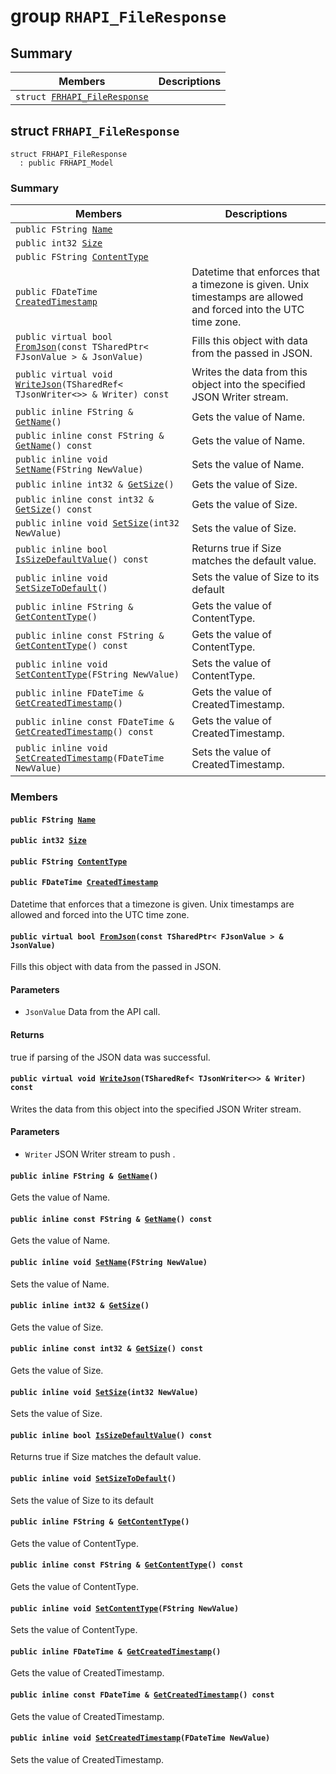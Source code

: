 # group `RHAPI_FileResponse` <a id="group__RHAPI__FileResponse"></a>

## Summary

 Members                        | Descriptions                                
--------------------------------|---------------------------------------------
`struct `[`FRHAPI_FileResponse`](#structFRHAPI__FileResponse) | 

## struct `FRHAPI_FileResponse` <a id="structFRHAPI__FileResponse"></a>

```
struct FRHAPI_FileResponse
  : public FRHAPI_Model
```

### Summary

 Members                        | Descriptions                                
--------------------------------|---------------------------------------------
`public FString `[`Name`](#structFRHAPI__FileResponse_1a435d253c1dedbfea366457c8eee9aca9) | 
`public int32 `[`Size`](#structFRHAPI__FileResponse_1a5bad6f39bc7893caf0eb5e7b834bcef3) | 
`public FString `[`ContentType`](#structFRHAPI__FileResponse_1a5a3fc5a9ae9529bcec5a87b01178bd3e) | 
`public FDateTime `[`CreatedTimestamp`](#structFRHAPI__FileResponse_1ae862f97e31ca9b769a5b3b1c1e104fdd) | Datetime that enforces that a timezone is given. Unix timestamps are allowed and forced into the UTC time zone.
`public virtual bool `[`FromJson`](#structFRHAPI__FileResponse_1a46d972855e7ba94080ed79672ffbd217)`(const TSharedPtr< FJsonValue > & JsonValue)` | Fills this object with data from the passed in JSON.
`public virtual void `[`WriteJson`](#structFRHAPI__FileResponse_1ad140087173cf29fe5b4be8e148b0f71b)`(TSharedRef< TJsonWriter<>> & Writer) const` | Writes the data from this object into the specified JSON Writer stream.
`public inline FString & `[`GetName`](#structFRHAPI__FileResponse_1aa4e55ba624a6ed72cd8462f8061bf4ba)`()` | Gets the value of Name.
`public inline const FString & `[`GetName`](#structFRHAPI__FileResponse_1a9f5b6e88c05a336654f519ab9c84973c)`() const` | Gets the value of Name.
`public inline void `[`SetName`](#structFRHAPI__FileResponse_1adb8efe982920be4a630bd164375d2c60)`(FString NewValue)` | Sets the value of Name.
`public inline int32 & `[`GetSize`](#structFRHAPI__FileResponse_1a20c9b436278aeb0efb90abc51be0d1bb)`()` | Gets the value of Size.
`public inline const int32 & `[`GetSize`](#structFRHAPI__FileResponse_1afc9f0a2d4305d823f1cef3840b4d5200)`() const` | Gets the value of Size.
`public inline void `[`SetSize`](#structFRHAPI__FileResponse_1af8380b0db3426383a245160abe377f97)`(int32 NewValue)` | Sets the value of Size.
`public inline bool `[`IsSizeDefaultValue`](#structFRHAPI__FileResponse_1a53731a77c1b7fafb991b976576e34bdb)`() const` | Returns true if Size matches the default value.
`public inline void `[`SetSizeToDefault`](#structFRHAPI__FileResponse_1a197e08b0f788382c8078833a9fd7e470)`()` | Sets the value of Size to its default
`public inline FString & `[`GetContentType`](#structFRHAPI__FileResponse_1ac61921814e7ca240bbe14d10018f2f7d)`()` | Gets the value of ContentType.
`public inline const FString & `[`GetContentType`](#structFRHAPI__FileResponse_1a6e27c951c88051828e75bc9a1b0f6f9d)`() const` | Gets the value of ContentType.
`public inline void `[`SetContentType`](#structFRHAPI__FileResponse_1a4f435775ff33a862b39e79c627530082)`(FString NewValue)` | Sets the value of ContentType.
`public inline FDateTime & `[`GetCreatedTimestamp`](#structFRHAPI__FileResponse_1a9c561dfa870c2190471045259e0dfd05)`()` | Gets the value of CreatedTimestamp.
`public inline const FDateTime & `[`GetCreatedTimestamp`](#structFRHAPI__FileResponse_1ab7ee2e7c22aaaaee4ae4a0d74c03a096)`() const` | Gets the value of CreatedTimestamp.
`public inline void `[`SetCreatedTimestamp`](#structFRHAPI__FileResponse_1a23fdd2e1c6198d73db3412400345d9bb)`(FDateTime NewValue)` | Sets the value of CreatedTimestamp.

### Members

#### `public FString `[`Name`](#structFRHAPI__FileResponse_1a435d253c1dedbfea366457c8eee9aca9) <a id="structFRHAPI__FileResponse_1a435d253c1dedbfea366457c8eee9aca9"></a>

#### `public int32 `[`Size`](#structFRHAPI__FileResponse_1a5bad6f39bc7893caf0eb5e7b834bcef3) <a id="structFRHAPI__FileResponse_1a5bad6f39bc7893caf0eb5e7b834bcef3"></a>

#### `public FString `[`ContentType`](#structFRHAPI__FileResponse_1a5a3fc5a9ae9529bcec5a87b01178bd3e) <a id="structFRHAPI__FileResponse_1a5a3fc5a9ae9529bcec5a87b01178bd3e"></a>

#### `public FDateTime `[`CreatedTimestamp`](#structFRHAPI__FileResponse_1ae862f97e31ca9b769a5b3b1c1e104fdd) <a id="structFRHAPI__FileResponse_1ae862f97e31ca9b769a5b3b1c1e104fdd"></a>

Datetime that enforces that a timezone is given. Unix timestamps are allowed and forced into the UTC time zone.

#### `public virtual bool `[`FromJson`](#structFRHAPI__FileResponse_1a46d972855e7ba94080ed79672ffbd217)`(const TSharedPtr< FJsonValue > & JsonValue)` <a id="structFRHAPI__FileResponse_1a46d972855e7ba94080ed79672ffbd217"></a>

Fills this object with data from the passed in JSON.

#### Parameters
* `JsonValue` Data from the API call.

#### Returns
true if parsing of the JSON data was successful.

#### `public virtual void `[`WriteJson`](#structFRHAPI__FileResponse_1ad140087173cf29fe5b4be8e148b0f71b)`(TSharedRef< TJsonWriter<>> & Writer) const` <a id="structFRHAPI__FileResponse_1ad140087173cf29fe5b4be8e148b0f71b"></a>

Writes the data from this object into the specified JSON Writer stream.

#### Parameters
* `Writer` JSON Writer stream to push .

#### `public inline FString & `[`GetName`](#structFRHAPI__FileResponse_1aa4e55ba624a6ed72cd8462f8061bf4ba)`()` <a id="structFRHAPI__FileResponse_1aa4e55ba624a6ed72cd8462f8061bf4ba"></a>

Gets the value of Name.

#### `public inline const FString & `[`GetName`](#structFRHAPI__FileResponse_1a9f5b6e88c05a336654f519ab9c84973c)`() const` <a id="structFRHAPI__FileResponse_1a9f5b6e88c05a336654f519ab9c84973c"></a>

Gets the value of Name.

#### `public inline void `[`SetName`](#structFRHAPI__FileResponse_1adb8efe982920be4a630bd164375d2c60)`(FString NewValue)` <a id="structFRHAPI__FileResponse_1adb8efe982920be4a630bd164375d2c60"></a>

Sets the value of Name.

#### `public inline int32 & `[`GetSize`](#structFRHAPI__FileResponse_1a20c9b436278aeb0efb90abc51be0d1bb)`()` <a id="structFRHAPI__FileResponse_1a20c9b436278aeb0efb90abc51be0d1bb"></a>

Gets the value of Size.

#### `public inline const int32 & `[`GetSize`](#structFRHAPI__FileResponse_1afc9f0a2d4305d823f1cef3840b4d5200)`() const` <a id="structFRHAPI__FileResponse_1afc9f0a2d4305d823f1cef3840b4d5200"></a>

Gets the value of Size.

#### `public inline void `[`SetSize`](#structFRHAPI__FileResponse_1af8380b0db3426383a245160abe377f97)`(int32 NewValue)` <a id="structFRHAPI__FileResponse_1af8380b0db3426383a245160abe377f97"></a>

Sets the value of Size.

#### `public inline bool `[`IsSizeDefaultValue`](#structFRHAPI__FileResponse_1a53731a77c1b7fafb991b976576e34bdb)`() const` <a id="structFRHAPI__FileResponse_1a53731a77c1b7fafb991b976576e34bdb"></a>

Returns true if Size matches the default value.

#### `public inline void `[`SetSizeToDefault`](#structFRHAPI__FileResponse_1a197e08b0f788382c8078833a9fd7e470)`()` <a id="structFRHAPI__FileResponse_1a197e08b0f788382c8078833a9fd7e470"></a>

Sets the value of Size to its default

#### `public inline FString & `[`GetContentType`](#structFRHAPI__FileResponse_1ac61921814e7ca240bbe14d10018f2f7d)`()` <a id="structFRHAPI__FileResponse_1ac61921814e7ca240bbe14d10018f2f7d"></a>

Gets the value of ContentType.

#### `public inline const FString & `[`GetContentType`](#structFRHAPI__FileResponse_1a6e27c951c88051828e75bc9a1b0f6f9d)`() const` <a id="structFRHAPI__FileResponse_1a6e27c951c88051828e75bc9a1b0f6f9d"></a>

Gets the value of ContentType.

#### `public inline void `[`SetContentType`](#structFRHAPI__FileResponse_1a4f435775ff33a862b39e79c627530082)`(FString NewValue)` <a id="structFRHAPI__FileResponse_1a4f435775ff33a862b39e79c627530082"></a>

Sets the value of ContentType.

#### `public inline FDateTime & `[`GetCreatedTimestamp`](#structFRHAPI__FileResponse_1a9c561dfa870c2190471045259e0dfd05)`()` <a id="structFRHAPI__FileResponse_1a9c561dfa870c2190471045259e0dfd05"></a>

Gets the value of CreatedTimestamp.

#### `public inline const FDateTime & `[`GetCreatedTimestamp`](#structFRHAPI__FileResponse_1ab7ee2e7c22aaaaee4ae4a0d74c03a096)`() const` <a id="structFRHAPI__FileResponse_1ab7ee2e7c22aaaaee4ae4a0d74c03a096"></a>

Gets the value of CreatedTimestamp.

#### `public inline void `[`SetCreatedTimestamp`](#structFRHAPI__FileResponse_1a23fdd2e1c6198d73db3412400345d9bb)`(FDateTime NewValue)` <a id="structFRHAPI__FileResponse_1a23fdd2e1c6198d73db3412400345d9bb"></a>

Sets the value of CreatedTimestamp.


